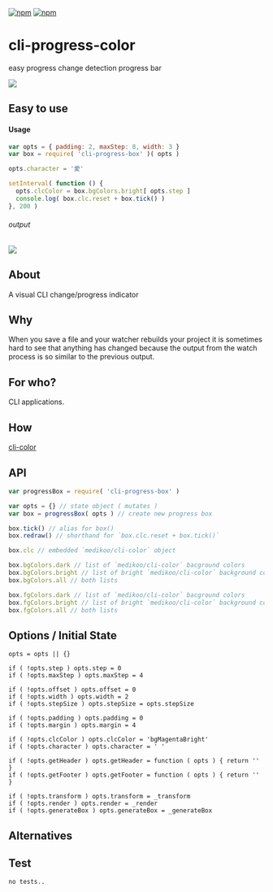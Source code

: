 [![npm](https://img.shields.io/npm/v/cli-progress-color.svg?maxAge=3600&style=flat-square)](https://www.npmjs.com/package/cli-progress-color)
[![npm](https://img.shields.io/npm/l/cli-progress-color.svg?maxAge=3600&style=flat-square)](https://github.com/talmobi/cli-progress-color/blob/master/LICENSE)

#  cli-progress-color
easy progress change detection progress bar

![](https://i.imgur.com/xFMQ3Y3.gif)

## Easy to use

#### Usage
```javascript
var opts = { padding: 2, maxStep: 8, width: 3 }
var box = require( 'cli-progress-box' )( opts )

opts.character = '愛'

setInterval( function () {
  opts.clcColor = box.bgColors.bright[ opts.step ]
  console.log( box.clc.reset + box.tick() )
}, 200 )
```

###### output
![](https://i.imgur.com/IsBnNfh.gif)

## About
A visual CLI change/progress indicator

## Why
When you save a file and your watcher rebuilds your project it is sometimes
hard to see that anything has changed because the output from the watch process is
so similar to the previous output.

## For who?
CLI applications.

## How
[cli-color](https://github.com/medikoo/cli-color)

## API
```javascript
var progressBox = require( 'cli-progress-box' )

var opts = {} // state object ( mutates )
var box = progressBox( opts ) // create new progress box

box.tick() // alias for box()
box.redraw() // shorthand for `box.clc.reset + box.tick()`

box.clc // embedded `medikoo/cli-color` object

box.bgColors.dark // list of `medikoo/cli-color` bacground colors
box.bgColors.bright // list of bright `medikoo/cli-color` background colors
box.bgColors.all // both lists

box.fgColors.dark // list of `medikoo/cli-color` bacground colors
box.fgColors.bright // list of bright `medikoo/cli-color` background colors
box.fgColors.all // both lists
```

## Options / Initial State
```
opts = opts || {}

if ( !opts.step ) opts.step = 0
if ( !opts.maxStep ) opts.maxStep = 4

if ( !opts.offset ) opts.offset = 0
if ( !opts.width ) opts.width = 2
if ( !opts.stepSize ) opts.stepSize = opts.stepSize

if ( !opts.padding ) opts.padding = 0
if ( !opts.margin ) opts.margin = 4

if ( !opts.clcColor ) opts.clcColor = 'bgMagentaBright'
if ( !opts.character ) opts.character = ' '

if ( !opts.getHeader ) opts.getHeader = function ( opts ) { return '' }
if ( !opts.getFooter ) opts.getFooter = function ( opts ) { return '' }

if ( !opts.transform ) opts.transform = _transform
if ( !opts.render ) opts.render = _render
if ( !opts.generateBox ) opts.generateBox = _generateBox
```

## Alternatives

## Test
```
no tests..
```
